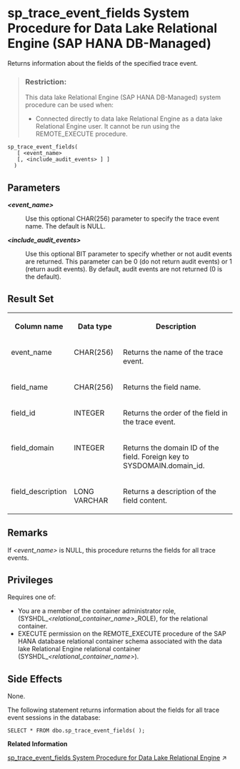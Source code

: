<!-- loio301a2c803cd847d8a5eec27d96cff484 -->

# sp\_trace\_event\_fields System Procedure for Data Lake Relational Engine \(SAP HANA DB-Managed\)

Returns information about the fields of the specified trace event.



> ### Restriction:  
> This data lake Relational Engine \(SAP HANA DB-Managed\) system procedure can be used when:
> 
> -   Connected directly to data lake Relational Engine as a data lake Relational Engine user. It cannot be run using the REMOTE\_EXECUTE procedure.



```
sp_trace_event_fields( 
   [ <event_name> 
   [, <include_audit_events> ] ]
  )
```



<a name="loio301a2c803cd847d8a5eec27d96cff484__section_xrw_5m2_srb"/>

## Parameters


<dl>
<dt><b>

 *<event\_name\>* 

</b></dt>
<dd>

Use this optional CHAR\(256\) parameter to specify the trace event name. The default is NULL.



</dd><dt><b>

 *<include\_audit\_events\>* 

</b></dt>
<dd>

Use this optional BIT parameter to specify whether or not audit events are returned. This parameter can be 0 \(do not return audit events\) or 1 \(return audit events\). By default, audit events are not returned \(0 is the default\).



</dd>
</dl>



<a name="loio301a2c803cd847d8a5eec27d96cff484__section_vn3_vm2_srb"/>

## Result Set


<table>
<tr>
<th valign="top">

Column name



</th>
<th valign="top">

Data type



</th>
<th valign="top">

Description



</th>
</tr>
<tr>
<td valign="top">

event\_name



</td>
<td valign="top">

CHAR\(256\)



</td>
<td valign="top">

Returns the name of the trace event.



</td>
</tr>
<tr>
<td valign="top">

field\_name



</td>
<td valign="top">

CHAR\(256\)



</td>
<td valign="top">

Returns the field name.



</td>
</tr>
<tr>
<td valign="top">

field\_id



</td>
<td valign="top">

INTEGER



</td>
<td valign="top">

Returns the order of the field in the trace event.



</td>
</tr>
<tr>
<td valign="top">

field\_domain



</td>
<td valign="top">

INTEGER



</td>
<td valign="top">

Returns the domain ID of the field. Foreign key to SYSDOMAIN.domain\_id.



</td>
</tr>
<tr>
<td valign="top">

field\_description



</td>
<td valign="top">

LONG VARCHAR



</td>
<td valign="top">

Returns a description of the field content.



</td>
</tr>
</table>



<a name="loio301a2c803cd847d8a5eec27d96cff484__section_xn5_vm2_srb"/>

## Remarks

If *<event\_name\>* is NULL, this procedure returns the fields for all trace events.



## Privileges

Requires one of:

-   You are a member of the container administrator role, \(SYSHDL\_*<relational\_container\_name\>*\_ROLE\), for the relational container.
-   EXECUTE permission on the REMOTE\_EXECUTE procedure of the SAP HANA database relational container schema associated with the data lake Relational Engine relational container \(SYSHDL\_*<relational\_container\_name\>*\).



<a name="loio301a2c803cd847d8a5eec27d96cff484__section_fpn_wm2_srb"/>

## Side Effects

None.



The following statement returns information about the fields for all trace event sessions in the database:

```
SELECT * FROM dbo.sp_trace_event_fields( );
```

**Related Information**  


[sp_trace_event_fields System Procedure for Data Lake Relational Engine](https://help.sap.com/viewer/19b3964099384f178ad08f2d348232a9/2023_1_QRC/en-US/8179a2a56ce210148a18fd12322fa8f2.html "Returns information about the fields of the specified trace event.") :arrow_upper_right:

